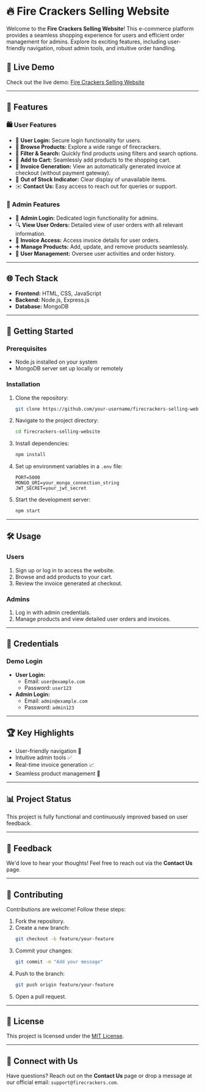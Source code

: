 # 🔥 Fire Crackers Selling Website

Welcome to the **Fire Crackers Selling Website**! This e-commerce platform provides a seamless shopping experience for users and efficient order management for admins. Explore its exciting features, including user-friendly navigation, robust admin tools, and intuitive order handling.

## 📍 Live Demo
Check out the live demo: [Fire Crackers Selling Website](https://smtraders.onrender.com/)

---

## 🌟 Features

### 🛍️ User Features
- 🔑 **User Login:** Secure login functionality for users.
- 🎉 **Browse Products:** Explore a wide range of firecrackers.
- 🔎 **Filter & Search:** Quickly find products using filters and search options.
- 🛒 **Add to Cart:** Seamlessly add products to the shopping cart.
- 📝 **Invoice Generation:** View an automatically generated invoice at checkout (without payment gateway).
- 📢 **Out of Stock Indicator:** Clear display of unavailable items.
- ✉️ **Contact Us:** Easy access to reach out for queries or support.

### 💪 Admin Features
- 🔑 **Admin Login:** Dedicated login functionality for admins.
- 🔍 **View User Orders:** Detailed view of user orders with all relevant information.
- 📝 **Invoice Access:** Access invoice details for user orders.
- ➕ **Manage Products:** Add, update, and remove products seamlessly.
- 👤 **User Management:** Oversee user activities and order history.

---

## 🌐 Tech Stack
- **Frontend:** HTML, CSS, JavaScript
- **Backend:** Node.js, Express.js
- **Database:** MongoDB

---

## 📖 Getting Started

### Prerequisites
- Node.js installed on your system
- MongoDB server set up locally or remotely

### Installation
1. Clone the repository:
   ```bash
   git clone https://github.com/your-username/firecrackers-selling-website.git
   ```
2. Navigate to the project directory:
   ```bash
   cd firecrackers-selling-website
   ```
3. Install dependencies:
   ```bash
   npm install
   ```
4. Set up environment variables in a `.env` file:
   ```
   PORT=5000
   MONGO_URI=your_mongo_connection_string
   JWT_SECRET=your_jwt_secret
   ```
5. Start the development server:
   ```bash
   npm start
   ```

---

## 🛠️ Usage

### Users
1. Sign up or log in to access the website.
2. Browse and add products to your cart.
3. Review the invoice generated at checkout.

### Admins
1. Log in with admin credentials.
2. Manage products and view detailed user orders and invoices.

---

## 🚨 Credentials

### Demo Login
- **User Login:**
  - Email: `user@example.com`
  - Password: `user123`
- **Admin Login:**
  - Email: `admin@example.com`
  - Password: `admin123`

---


## 🏆 Key Highlights
- User-friendly navigation 🎨
- Intuitive admin tools ✅
- Real-time invoice generation 📈
- Seamless product management 🎁

---

## 📊 Project Status
This project is fully functional and continuously improved based on user feedback.

---

## 📢 Feedback
We'd love to hear your thoughts! Feel free to reach out via the **Contact Us** page.

---

## 🔧 Contributing
Contributions are welcome! Follow these steps:
1. Fork the repository.
2. Create a new branch:
   ```bash
   git checkout -b feature/your-feature
   ```
3. Commit your changes:
   ```bash
   git commit -m "Add your message"
   ```
4. Push to the branch:
   ```bash
   git push origin feature/your-feature
   ```
5. Open a pull request.

---

## 💚 License
This project is licensed under the [MIT License](LICENSE).

---

## 🔗 Connect with Us
Have questions? Reach out on the **Contact Us** page or drop a message at our official email: `support@firecrackers.com`.



